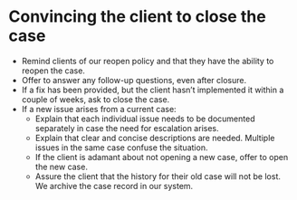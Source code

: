 # Convincing the client to close the case

* Remind clients of our reopen policy and that they have the ability to reopen the case.
* Offer to answer any follow-up questions, even after closure.
* If a fix has been provided, but the client hasn’t implemented it within a couple of weeks, ask to close the case.
* If a new issue arises from a current case:
  * Explain that each individual issue needs to be documented separately in case the need for escalation arises.
  * Explain that clear and concise descriptions are needed. Multiple issues in the same case confuse the situation.
  * If the client is adamant about not opening a new case, offer to open the new case.
  * Assure the client that the history for their old case will not be lost. We archive the case record in our system.
